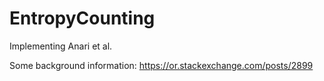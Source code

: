 # EntropyCounting
Implementing Anari et al.

Some background information: https://or.stackexchange.com/posts/2899
